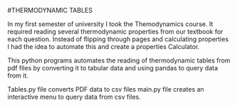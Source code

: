 #THERMODYNAMIC TABLES

In my first semester of university I took the Themodynamics course. It required reading several thermodynamic properties from our textbook for each question. Instead of flipping through pages and calculating properties I had the idea to automate this and create a properties Calculator.

This python programs automates the reading of thermodynamic tables from pdf files by converting it to tabular data and using pandas to query data from it.

Tables.py file converts PDF data to csv files
main.py file creates an interactive menu to query data from csv files.
 
